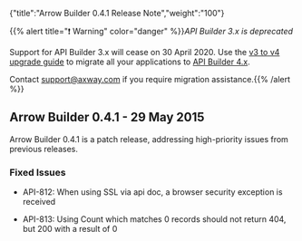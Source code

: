 {"title":"Arrow Builder 0.4.1 Release Note","weight":"100"}

{{% alert title="❗️ Warning" color="danger" %}}*API Builder 3.x is deprecated*

Support for API Builder 3.x will cease on 30 April 2020. Use the [v3 to v4 upgrade guide](https://docs.axway.com/bundle/API_Builder_4x_allOS_en/page/api_builder_v3_to_v4_upgrade_guide.html) to migrate all your applications to [API Builder 4.x](https://docs.axway.com/bundle/API_Builder_4x_allOS_en/page/api_builder_getting_started_guide.html).

Contact [support@axway.com](mailto:support@axway.com) if you require migration assistance.{{% /alert %}}

## Arrow Builder 0.4.1 - 29 May 2015

Arrow Builder 0.4.1 is a patch release, addressing high-priority issues from previous releases.

### Fixed Issues

* API-812: When using SSL via api doc, a browser security exception is received

* API-813: Using Count which matches 0 records should not return 404, but 200 with a result of 0
